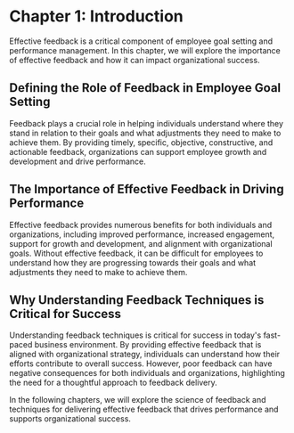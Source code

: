 Chapter 1: Introduction
=======================

Effective feedback is a critical component of employee goal setting and performance management. In this chapter, we will explore the importance of effective feedback and how it can impact organizational success.

Defining the Role of Feedback in Employee Goal Setting
------------------------------------------------------

Feedback plays a crucial role in helping individuals understand where they stand in relation to their goals and what adjustments they need to make to achieve them. By providing timely, specific, objective, constructive, and actionable feedback, organizations can support employee growth and development and drive performance.

The Importance of Effective Feedback in Driving Performance
-----------------------------------------------------------

Effective feedback provides numerous benefits for both individuals and organizations, including improved performance, increased engagement, support for growth and development, and alignment with organizational goals. Without effective feedback, it can be difficult for employees to understand how they are progressing towards their goals and what adjustments they need to make to achieve them.

Why Understanding Feedback Techniques is Critical for Success
-------------------------------------------------------------

Understanding feedback techniques is critical for success in today's fast-paced business environment. By providing effective feedback that is aligned with organizational strategy, individuals can understand how their efforts contribute to overall success. However, poor feedback can have negative consequences for both individuals and organizations, highlighting the need for a thoughtful approach to feedback delivery.

In the following chapters, we will explore the science of feedback and techniques for delivering effective feedback that drives performance and supports organizational success.
